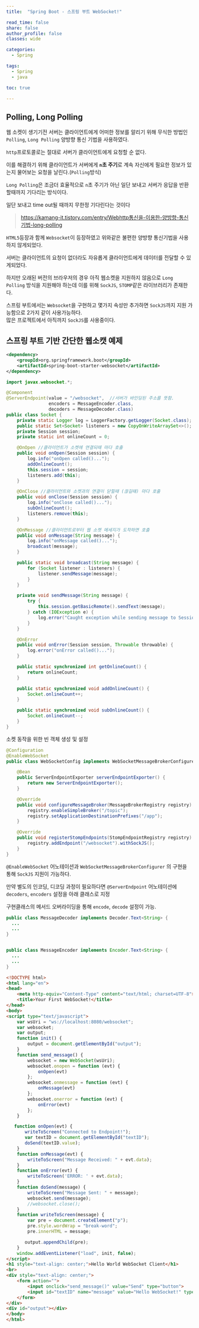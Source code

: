```yaml
---
title:  "Spring Boot - 스프링 부트 WebSocket!"

read_time: false
share: false
author_profile: false
classes: wide

categories:
  - Spring

tags:
  - Spring
  - java

toc: true

---
```



## Polling, Long Polling

웹 소켓이 생기기전 서버는 클라이언트에게 어떠한 정보를 알리기 위해 무식한 방법인 `Polling`, `Long Polling` 양방향 통신 기법을 사용하였다.  

`http`프로토콜로는 절대로 서버가 클라이언트에게 요청할 순 없다.   

이를 해결하기 위해 클라이언트가 서버에게 **`n`초 주기**로 계속 자신에게 필요한 정보가 있는지 물어보는 요청을 날린다.(`Polling`방식)  

`Long Polling`은 조금더 효율적으로 `n`초 주기가 아닌 일단 보내고 서버가 응답을 반환할때까지 기다리는 방식이다.  

일단 보내고 time out될 때까지 무한정 기다린다는 것이다  

> https://kamang-it.tistory.com/entry/Webhttp통신을-이용한-양방향-통신기법-long-polling

`HTML5`등장과 함께 `Websocket`이 등장하였고 위와같은 불편한 양방향 통신기법을 사용하지 않게되었다.  

서버는 클라이언트의 요청이 없더라도 자유롭게 클라이언트에게 데이터를 전달할 수 있게되었다.  

하지만 오래된 버전의 브라우저의 경우 아직 웹소켓을 지원하지 않음으로 `Long Polling` 방식을 지원해야 하는데 이를 위해 `SockJS`, `STOMP`같은 라이브러리가 존재한다.  

스프링 부트에서는 `Websocket`을 구현하고 몇가지 속성만 추가하면 `SockJS`까지 지원 가능함으로 2가지 같이 사용가능하다.  
많은 프로젝트에서 아직까지 `SockJS`를 사용중이다.  

## 스프링 부트 기반 간단한 웹소캣 예제   


```xml
<dependency>
    <groupId>org.springframework.boot</groupId>
    <artifactId>spring-boot-starter-websocket</artifactId>
</dependency>
```

```java
import javax.websocket.*;

@Component
@ServerEndpoint(value = "/websocket",  //서버가 바인딩된 주소를 뜻함.
                encoders = MessageEncoder.class,
                decoders = MessageDecoder.class)
public class Socket {
    private static Logger log = LoggerFactory.getLogger(Socket.class);
    public static Set<Socket> listeners = new CopyOnWriteArraySet<>();
    private Session session;
    private static int onlineCount = 0;

    @OnOpen //클라이언트가 소켓에 연결되때 마다 호출
    public void onOpen(Session session) {
        log.info("onOpen called()...");
        addOnlineCount();
        this.session = session;
        listeners.add(this);
    }

    @OnClose //클라이언트와 소켓과의 연결이 닫힐때 (끊길떄) 마다 호출
    public void onClose(Session session) {
        log.info("onClose called()...");
        subOnlineCount();
        listeners.remove(this);
    }

    @OnMessage //클라이언트로부터 웹 소켓 메세지가 도착하면 호출 
    public void onMessage(String message) {
        log.info("onMessage called()...");
        broadcast(message);
    }

    public static void broadcast(String message) {
        for (Socket listener : listeners) {
            listener.sendMessage(message);
        }
    }

    private void sendMessage(String message) {
        try {
            this.session.getBasicRemote().sendText(message);
        } catch (IOException e) {
            log.error("Caught exception while sending message to Session " + this.session.getId(), e.getMessage(), e);
        }
    }

    @OnError
    public void onError(Session session, Throwable throwable) {
        log.error("onError called()...");
    }

    public static synchronized int getOnlineCount() {
        return onlineCount;
    }

    public static synchronized void addOnlineCount() {
        Socket.onlineCount++;
    }

    public static synchronized void subOnlineCount() {
        Socket.onlineCount--;
    }
}
```

소켓 동작을 위한 빈 객체 생성 및 설정  

```java
@Configuration
@EnableWebSocket
public class WebSocketConfig implements WebSocketMessageBrokerConfigurer {

    @Bean
    public ServerEndpointExporter serverEndpointExporter() {
        return new ServerEndpointExporter();
    }

    @Override
    public void configureMessageBroker(MessageBrokerRegistry registry) {
        registry.enableSimpleBroker("/topic");
        registry.setApplicationDestinationPrefixes("/app");
    }

    @Override
    public void registerStompEndpoints(StompEndpointRegistry registry) {
        registry.addEndpoint("/websocket").withSockJS();
    }
}
```

`@EnableWebSocket` 어노테이션과 `WebSocketMessageBrokerConfigurer` 의 구현을 통해 `SockJS` 지원이 가능하다.  


만약 별도의 인코딩, 디코딩 과정이 필요하다면 `@ServerEndpoint` 어노테이션에 `decoders`, `encoders` 설정을 아래 클래스로 지정  

구현클래스의 메서드 오버라이딩을 통해 `encode`, `decode` 설정이 가능.

```java
public class MessageDecoder implements Decoder.Text<String> {
  ...
  ...
}


public class MessageEncoder implements Encoder.Text<String> {
  ...
  ...
}
```


```html
<!DOCTYPE html>
<html lang="en">
<head>
    <meta http-equiv="Content-Type" content="text/html; charset=UTF-8">
    <title>Your First WebSocket!</title>
</head>
<body>
<script type="text/javascript">
    var wsUri = "ws://localhost:8080/websocket";
    var websocket;
    var output;
    function init() {
        output = document.getElementById("output");
    }
    function send_message() {
        websocket = new WebSocket(wsUri);
        websocket.onopen = function (evt) {
            onOpen(evt)
        };
        websocket.onmessage = function (evt) {
            onMessage(evt)
        };
        websocket.onerror = function (evt) {
            onError(evt)
        };
    }

   function onOpen(evt) {
       writeToScreen("Connected to Endpoint!");
       var textID = document.getElementById("textID");
       doSend(textID.value);
    }
    function onMessage(evt) {
        writeToScreen("Message Received: " + evt.data);
    }
    function onError(evt) {
        writeToScreen('ERROR: ' + evt.data);
    }
    function doSend(message) {
        writeToScreen("Message Sent: " + message);
        websocket.send(message);
        //websocket.close();
    }
    function writeToScreen(message) {
        var pre = document.createElement("p");
        pre.style.wordWrap = "break-word";
        pre.innerHTML = message;

       output.appendChild(pre);
    }
    window.addEventListener("load", init, false);
</script>
<h1 style="text-align: center;">Hello World WebSocket Client</h1>
<br>
<div style="text-align: center;">
    <form action="">
        <input onclick="send_message()" value="Send" type="button">
        <input id="textID" name="message" value="Hello WebSocket!" type="text"><br>
    </form>
</div>
<div id="output"></div>
</body>
</html>
```